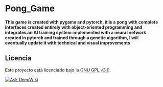 # Pong_Game
**This game is created with pygame and pytorch, it is a pong with complete interfaces created entirely with object-oriented programming and integrates an AI training system implemented with a neural network created in pytorch and trained through a genetic algorithm, I will eventually update it with technical and visual improvements.**

## Licencia

Este proyecto está licenciado bajo la [GNU GPL v3.0](https://www.gnu.org/licenses/gpl-3.0.html).


[![Ask DeepWiki](https://deepwiki.com/badge.svg)](https://deepwiki.com/Drakonosinc/Pong_Game)